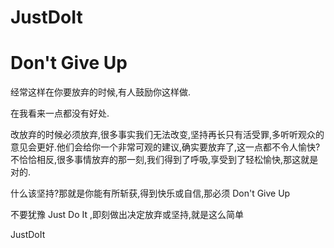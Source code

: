 # JustDoIt

# Don't Give Up

经常这样在你要放弃的时候,有人鼓励你这样做.

在我看来一点都没有好处.

改放弃的时候必须放弃,很多事实我们无法改变,坚持再长只有活受罪,多听听观众的意见会更好.他们会给你一个非常可观的建议,确实要放弃了,这一点都不令人愉快?不恰恰相反,很多事情放弃的那一刻,我们得到了呼吸,享受到了轻松愉快,那这就是对的.

什么该坚持?那就是你能有所斩获,得到快乐或自信,那必须 Don't Give Up

不要犹豫 Just Do It ,即刻做出决定放弃或坚持,就是这么简单

JustDoIt
